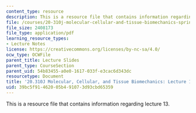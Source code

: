 ```yaml
---
content_type: resource
description: This is a resource file that contains information regarding lecture 13.
file: /courses/20-310j-molecular-cellular-and-tissue-biomechanics-spring-2015/39bc5f91462005b491073d93cbd65359_MIT20_310JS15_Lecture13.pdf
file_size: 2408173
file_type: application/pdf
learning_resource_types:
- Lecture Notes
license: https://creativecommons.org/licenses/by-nc-sa/4.0/
ocw_type: OCWFile
parent_title: Lecture Slides
parent_type: CourseSection
parent_uid: 54b83455-a0e0-1617-033f-e3cac6d343dc
resourcetype: Document
title: '20.310J Molecular, Cellular, and Tissue Biomechanics: Lecture 13'
uid: 39bc5f91-4620-05b4-9107-3d93cbd65359
---
```

This is a resource file that contains information regarding lecture 13.